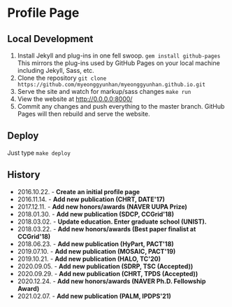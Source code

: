 # Profile Page

## Local Development

1. Install Jekyll and plug-ins in one fell swoop. `gem install github-pages` This mirrors the plug-ins used by GitHub Pages on your local machine including Jekyll, Sass, etc.
2. Clone the repository `git clone https://github.com/myeonggyunhan/myeonggyunhan.github.io.git`
3. Serve the site and watch for markup/sass changes `make run`
4. View the website at http://0.0.0.0:8000/
5. Commit any changes and push everything to the master branch. GitHub Pages will then rebuild and serve the website.

## Deploy
  
Just type `make deploy`

## History

- 2016.10.22. - **Create an initial profile page**  
- 2016.11.14. - **Add new publication (CHRT, DATE'17)**  
- 2017.12.11. - **Add new honors/awards (NAVER UUPA Prize)**  
- 2018.01.30. - **Add new publication (SDCP, CCGrid'18)**
- 2018.03.02. - **Update education. Enter graduate school (UNIST).**
- 2018.03.22. - **Add new honors/awards (Best paper finalist at CCGrid'18)**  
- 2018.06.23. - **Add new publication (HyPart, PACT'18)**
- 2019.07.10. - **Add new publication (MOSAIC, PACT'19)**
- 2019.10.21. - **Add new publication (HALO, TC'20)**
- 2020.09.05. - **Add new publication (SDRP, TSC (Accepted))**
- 2020.09.29. - **Add new publication (CHRT, TPDS (Accepted))**
- 2020.12.24. - **Add new honors/awards (NAVER Ph.D. Fellowship Award)**  
- 2021.02.07. - **Add new publication (PALM, IPDPS'21)**
